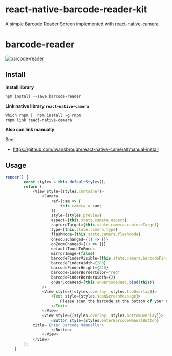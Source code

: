 # react-native-barcode-reader-kit

A simple Barcode Reader Screen implemented with [react-native-camera](https://github.com/lwansbrough/react-native-camera).

# barcode-reader

![barcode-reader](https://github.com/sahir/react-native-barcode-reader/blob/master/screenshots/barcode-reader.jpeg)

## Install

**Install library**

`npm install --save barcode-reader`

**Link native library `react-native-camera`**

```
which rnpm || npm install -g rnpm
rnpm link react-native-camera
```

**Also can link manually**

See:
* https://github.com/lwansbrough/react-native-camera#manual-install

## Usage

```js
render() {
		const styles = this.defaultStyles();
		return (
			<View style={styles.container}>
				<Camera
					ref={cam => {
						this.camera = cam;
					}}
					style={styles.preview}
					aspect={this.state.camera.aspect}
					captureTarget={this.state.camera.captureTarget}
					type={this.state.camera.type}
					flashMode={this.state.camera.flashMode}
					onFocusChanged={() => {}}
					onZoomChanged={() => {}}
					defaultTouchToFocus
					mirrorImage={false}
					barcodeFinderVisible={this.state.camera.barcodeFinderVisible}
					barcodeFinderWidth={280}
					barcodeFinderHeight={220}
					barcodeFinderBorderColor="red"
					barcodeFinderBorderWidth={2}
					onBarCodeRead={this.onBarCodeRead.bind(this)}
				/>
				<View style={[styles.overlay, styles.topOverlay]}>
					<Text style={styles.scanScreenMessage}>
						Please scan the barcode at the bottom of your receipt.
					</Text>
				</View>
				<View style={[styles.overlay, styles.bottomOverlay]}>
					<Button style={styles.enterBarcodeManualButton}
            title='Enter Barcode Manually'>
					</Button>
				</View>
			</View>
		);
	}
```

